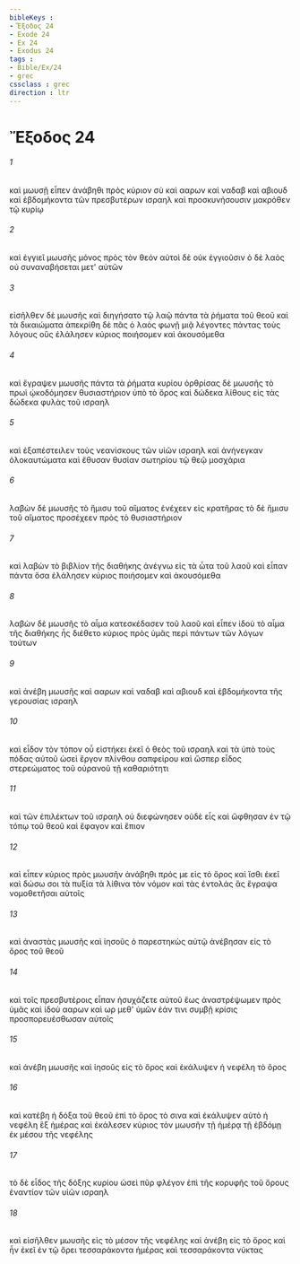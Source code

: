 ```yaml
---
bibleKeys : 
- Ἔξοδος 24
- Exode 24
- Ex 24
- Exodus 24
tags : 
- Bible/Ex/24
- grec
cssclass : grec
direction : ltr
---
```


# Ἔξοδος 24

###### 1
καὶ μωυσῇ εἶπεν ἀνάβηθι πρὸς κύριον σὺ καὶ ααρων καὶ ναδαβ καὶ αβιουδ καὶ ἑβδομήκοντα τῶν πρεσβυτέρων ισραηλ καὶ προσκυνήσουσιν μακρόθεν τῷ κυρίῳ
###### 2
καὶ ἐγγιεῖ μωυσῆς μόνος πρὸς τὸν θεόν αὐτοὶ δὲ οὐκ ἐγγιοῦσιν ὁ δὲ λαὸς οὐ συναναβήσεται μετ' αὐτῶν
###### 3
εἰσῆλθεν δὲ μωυσῆς καὶ διηγήσατο τῷ λαῷ πάντα τὰ ῥήματα τοῦ θεοῦ καὶ τὰ δικαιώματα ἀπεκρίθη δὲ πᾶς ὁ λαὸς φωνῇ μιᾷ λέγοντες πάντας τοὺς λόγους οὓς ἐλάλησεν κύριος ποιήσομεν καὶ ἀκουσόμεθα
###### 4
καὶ ἔγραψεν μωυσῆς πάντα τὰ ῥήματα κυρίου ὀρθρίσας δὲ μωυσῆς τὸ πρωὶ ᾠκοδόμησεν θυσιαστήριον ὑπὸ τὸ ὄρος καὶ δώδεκα λίθους εἰς τὰς δώδεκα φυλὰς τοῦ ισραηλ
###### 5
καὶ ἐξαπέστειλεν τοὺς νεανίσκους τῶν υἱῶν ισραηλ καὶ ἀνήνεγκαν ὁλοκαυτώματα καὶ ἔθυσαν θυσίαν σωτηρίου τῷ θεῷ μοσχάρια
###### 6
λαβὼν δὲ μωυσῆς τὸ ἥμισυ τοῦ αἵματος ἐνέχεεν εἰς κρατῆρας τὸ δὲ ἥμισυ τοῦ αἵματος προσέχεεν πρὸς τὸ θυσιαστήριον
###### 7
καὶ λαβὼν τὸ βιβλίον τῆς διαθήκης ἀνέγνω εἰς τὰ ὦτα τοῦ λαοῦ καὶ εἶπαν πάντα ὅσα ἐλάλησεν κύριος ποιήσομεν καὶ ἀκουσόμεθα
###### 8
λαβὼν δὲ μωυσῆς τὸ αἷμα κατεσκέδασεν τοῦ λαοῦ καὶ εἶπεν ἰδοὺ τὸ αἷμα τῆς διαθήκης ἧς διέθετο κύριος πρὸς ὑμᾶς περὶ πάντων τῶν λόγων τούτων
###### 9
καὶ ἀνέβη μωυσῆς καὶ ααρων καὶ ναδαβ καὶ αβιουδ καὶ ἑβδομήκοντα τῆς γερουσίας ισραηλ
###### 10
καὶ εἶδον τὸν τόπον οὗ εἱστήκει ἐκεῖ ὁ θεὸς τοῦ ισραηλ καὶ τὰ ὑπὸ τοὺς πόδας αὐτοῦ ὡσεὶ ἔργον πλίνθου σαπφείρου καὶ ὥσπερ εἶδος στερεώματος τοῦ οὐρανοῦ τῇ καθαριότητι
###### 11
καὶ τῶν ἐπιλέκτων τοῦ ισραηλ οὐ διεφώνησεν οὐδὲ εἷς καὶ ὤφθησαν ἐν τῷ τόπῳ τοῦ θεοῦ καὶ ἔφαγον καὶ ἔπιον
###### 12
καὶ εἶπεν κύριος πρὸς μωυσῆν ἀνάβηθι πρός με εἰς τὸ ὄρος καὶ ἴσθι ἐκεῖ καὶ δώσω σοι τὰ πυξία τὰ λίθινα τὸν νόμον καὶ τὰς ἐντολάς ἃς ἔγραψα νομοθετῆσαι αὐτοῖς
###### 13
καὶ ἀναστὰς μωυσῆς καὶ ἰησοῦς ὁ παρεστηκὼς αὐτῷ ἀνέβησαν εἰς τὸ ὄρος τοῦ θεοῦ
###### 14
καὶ τοῖς πρεσβυτέροις εἶπαν ἡσυχάζετε αὐτοῦ ἕως ἀναστρέψωμεν πρὸς ὑμᾶς καὶ ἰδοὺ ααρων καὶ ωρ μεθ' ὑμῶν ἐάν τινι συμβῇ κρίσις προσπορευέσθωσαν αὐτοῖς
###### 15
καὶ ἀνέβη μωυσῆς καὶ ἰησοῦς εἰς τὸ ὄρος καὶ ἐκάλυψεν ἡ νεφέλη τὸ ὄρος
###### 16
καὶ κατέβη ἡ δόξα τοῦ θεοῦ ἐπὶ τὸ ὄρος τὸ σινα καὶ ἐκάλυψεν αὐτὸ ἡ νεφέλη ἓξ ἡμέρας καὶ ἐκάλεσεν κύριος τὸν μωυσῆν τῇ ἡμέρᾳ τῇ ἑβδόμῃ ἐκ μέσου τῆς νεφέλης
###### 17
τὸ δὲ εἶδος τῆς δόξης κυρίου ὡσεὶ πῦρ φλέγον ἐπὶ τῆς κορυφῆς τοῦ ὄρους ἐναντίον τῶν υἱῶν ισραηλ
###### 18
καὶ εἰσῆλθεν μωυσῆς εἰς τὸ μέσον τῆς νεφέλης καὶ ἀνέβη εἰς τὸ ὄρος καὶ ἦν ἐκεῖ ἐν τῷ ὄρει τεσσαράκοντα ἡμέρας καὶ τεσσαράκοντα νύκτας
